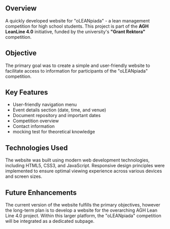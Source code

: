 ## Overview

A quickly developed website for "oLEANpiada" - a lean management competition for high school students. This project is part of the **AGH LeanLine 4.0** initiative, funded by the university's **"Grant Rektora"** competition.

## Objective

The primary goal was to create a simple and user-friendly website to facilitate access to information for participants of the "oLEANpiada" competition.

## Key Features

- User-friendly navigation menu
- Event details section (date, time, and venue)
- Document repository and important dates
- Competition overview
- Contact information
- mocking test for theoretical knowledge

## Technologies Used
The website was built using modern web development technologies, including HTML5, CSS3, and JavaScript. Responsive design principles were implemented to ensure optimal viewing experience across various devices and screen sizes.

## Future Enhancements
The current version of the website fulfills the primary objectives, however the long-term plan is to develop a website for the overarching AGH Lean Line 4.0 project. Within this larger platform, the "oLEANpiada" competition will be integrated as a dedicated subpage.

